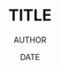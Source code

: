 --- 
layout: post
title: TITLE
date: DATE
author: AUTHOR
categories: 
- CATEGORIES
tags:
- TAGS

---